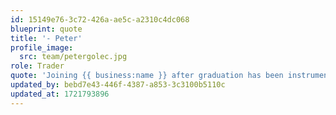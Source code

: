 ```yaml
---
id: 15149e76-3c72-426a-ae5c-a2310c4dc068
blueprint: quote
title: '- Peter'
profile_image:
  src: team/petergolec.jpg
role: Trader
quote: 'Joining {{ business:name }} after graduation has been instrumental in honing my skills and fostering personal growth, both professionally and personally. The transparent culture at {{ business:name }} highlights the collective dedication of every member, fostering an environment where each individual can unleash their full potential as part of a cohesive team.'
updated_by: bebd7e43-446f-4387-a853-3c3100b5110c
updated_at: 1721793896
---
```

